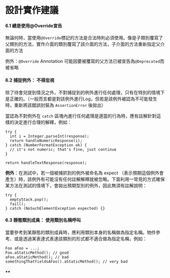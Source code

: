 # 設計實作建議

#### **6.1 總是使用@Override宣告**

無論何時，當使用```@Override```標記的方法是合法時則必須使用。像是子類別覆寫了父類別的方法，實作介面的類別覆寫了該介面的方法，子介面的方法重新指定父介面的方法

例外：```@Override``` Annotation 可能因要被覆寫的父方法已被宣告為```@Deprecated```而被省略

#### **6.2 捕捉例外： 不得忽視**

除了待會兒提到情況之外，不對捕捉到的例外進行任何處理，只有在特別的情境下是正確的。（一般而言都是對該例外進行Log，但若是該例外被認為不可能發生時，重新將該錯誤封裝為 ```AssertionError``` 後拋出）

當認為不對例外在 ```catch``` 區塊內進行任何處理是適當的行為時，應有註解針對這樣的決定進行合理的解釋，例如： 

    try {
      int i = Integer.parseInt(response);
      return handleNumericResponse(i);
    } catch (NumberFormatException ok) {
      // it's not numeric; that's fine, just continue
    }
    
    return handleTextResponse(response);
    
**例外**：在測試中，若一個被捕抓到的例外被命名為 expect （表示預期這個例外會產生）時，該例外有可能沒有任何註解解釋就被忽略。下面利用一常見的方式確保某方法在測試的情境下，會拋出預期型別的例外，因此無須有註解說明： 

    try {
      emptyStack.pop();
      fail();
    } catch (NoSuchElementException expected) {}
    
#### **6.3 靜態類別成員： 使用類別名稱呼叫**

當要參考到某靜態的類別成員時，應利用類別本身的名稱做為指定名稱。物件參考、或是透過某表達式表達該類別的形式都不適合做為指定名稱，例如：

    Foo aFoo = ...;
    Foo.aStaticMethod(); // good
    aFoo.aStaticMethod(); // bad
    somethingThatYieldsAFoo().aStaticMethod(); // very bad
    
#### **    